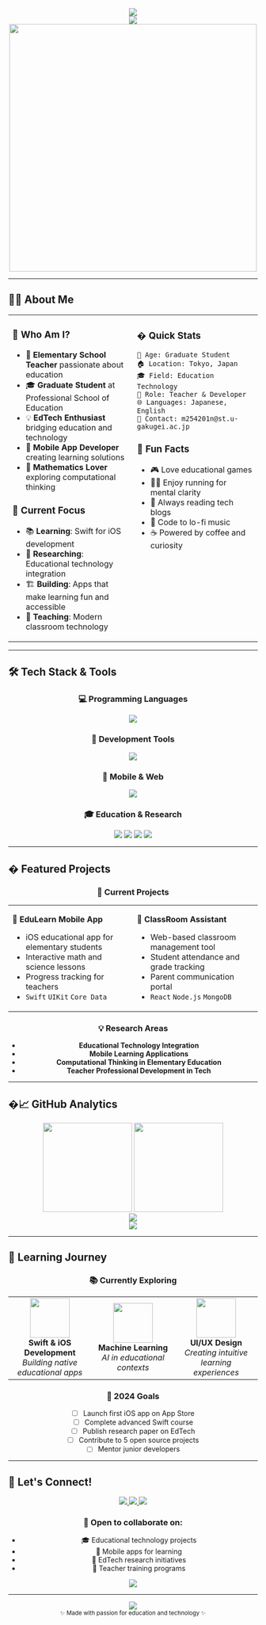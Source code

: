 <!-- 🌊 Welcome Header -->
<div align="center">
  <img src="https://capsule-render.vercel.app/api?type=waving&color=gradient&customColorList=6,11,20&height=180&section=header&text=Masaki's%20GitHub&fontSize=42&fontColor=ffffff&animation=twinkling&fontAlignY=32" />
</div>

<div align="center">
  <img src="https://readme-typing-svg.herokuapp.com?font=Fira+Code&size=32&duration=3000&pause=1000&color=36BCF7FF&center=true&vCenter=true&width=800&height=70&lines=👋+Hey+there!+I'm+Masaki;🏫+Elementary+Teacher+%26+Graduate+Student;💻+Passionate+about+EdTech+%26+Mobile+Development;📱+Building+Apps+for+Better+Education;🌱+Always+Learning+%26+Growing" />
</div>

<div align="center">
  <img src="https://user-images.githubusercontent.com/74038190/225813708-98b745f2-7d22-48cf-9150-083f1b00d6c9.gif" width="500">
</div>

---

## 🙋‍♂️ About Me

<table align="center">
<tr>
<td width="50%" valign="top">

### 🎯 Who Am I?
- 🏫 **Elementary School Teacher** passionate about education
- 🎓 **Graduate Student** at Professional School of Education
- 💡 **EdTech Enthusiast** bridging education and technology
- 📱 **Mobile App Developer** creating learning solutions
- 🧮 **Mathematics Lover** exploring computational thinking

### 🌟 Current Focus
- 📚 **Learning**: Swift for iOS development
- 🔬 **Researching**: Educational technology integration
- 🏗️ **Building**: Apps that make learning fun and accessible
- 👥 **Teaching**: Modern classroom technology

</td>
<td width="50%" valign="top">

### � Quick Stats
```text
🎂 Age: Graduate Student
🏠 Location: Tokyo, Japan
🎓 Field: Education Technology
💼 Role: Teacher & Developer
🌐 Languages: Japanese, English
📧 Contact: m254201n@st.u-gakugei.ac.jp
```

### 🎨 Fun Facts
- 🎮 Love educational games
- 🏃‍♂️ Enjoy running for mental clarity
- 📖 Always reading tech blogs
- 🎵 Code to lo-fi music
- ☕ Powered by coffee and curiosity

</td>
</tr>
</table>

---

## 🛠️ Tech Stack & Tools

<div align="center">

### 💻 Programming Languages
<p>
  <img src="https://skillicons.dev/icons?i=python,javascript,php,java,html,css" />
</p>

### 🔧 Development Tools
<p>
  <img src="https://skillicons.dev/icons?i=vscode,xcode,git,github,docker,figma" />
</p>

### 📱 Mobile & Web
<p>
  <img src="https://skillicons.dev/icons?i=react,nodejs,mongodb,mysql,firebase" />
</p>

### 🎓 Education & Research
<p>
  <img src="https://img.shields.io/badge/Jupyter-F37626?style=for-the-badge&logo=jupyter&logoColor=white" />
  <img src="https://img.shields.io/badge/LaTeX-008080?style=for-the-badge&logo=latex&logoColor=white" />
  <img src="https://img.shields.io/badge/Notion-000000?style=for-the-badge&logo=notion&logoColor=white" />
  <img src="https://img.shields.io/badge/Canva-00C4CC?style=for-the-badge&logo=canva&logoColor=white" />
</p>

</div>

---

## � Featured Projects

<div align="center">

### 🎯 Current Projects
<table>
<tr>
<td width="50%">

**📱 EduLearn Mobile App**
- iOS educational app for elementary students
- Interactive math and science lessons
- Progress tracking for teachers
- `Swift` `UIKit` `Core Data`

</td>
<td width="50%">

**🏫 ClassRoom Assistant**
- Web-based classroom management tool
- Student attendance and grade tracking
- Parent communication portal
- `React` `Node.js` `MongoDB`

</td>
</tr>
</table>

### 💡 Research Areas
- **Educational Technology Integration**
- **Mobile Learning Applications**
- **Computational Thinking in Elementary Education**
- **Teacher Professional Development in Tech**

</div>

---

## �📈 GitHub Analytics

<div align="center">
  <img src="https://github-readme-stats.vercel.app/api?username=nov11masaki&show_icons=true&theme=tokyonight&hide_border=true&bg_color=0D1117&title_color=F85D7F&icon_color=F8D866&text_color=FFFFFF" height="180" />
  <img src="https://github-readme-stats.vercel.app/api/top-langs/?username=nov11masaki&layout=compact&theme=tokyonight&hide_border=true&bg_color=0D1117&title_color=F85D7F&text_color=FFFFFF" height="180" />
</div>

<div align="center">
  <img src="https://github-readme-streak-stats.herokuapp.com/?user=nov11masaki&theme=tokyonight&hide_border=true&background=0D1117&stroke=F85D7F&ring=F8D866&fire=F85D7F&currStreakLabel=FFFFFF" />
</div>

<div align="center">
  <img src="https://github-readme-activity-graph.vercel.app/graph?username=nov11masaki&bg_color=0D1117&color=F8D866&line=F85D7F&point=FFFFFF&area=true&hide_border=true" />
</div>

---

## 🌱 Learning Journey

<div align="center">

### 📚 Currently Exploring
<table>
<tr>
<td align="center" width="33%">
  <img src="https://cdn.jsdelivr.net/gh/devicons/devicon/icons/swift/swift-original.svg" width="80" height="80" />
  <br><strong>Swift & iOS Development</strong>
  <br><em>Building native educational apps</em>
</td>
<td align="center" width="33%">
  <img src="https://cdn.jsdelivr.net/gh/devicons/devicon/icons/tensorflow/tensorflow-original.svg" width="80" height="80" />
  <br><strong>Machine Learning</strong>
  <br><em>AI in educational contexts</em>
</td>
<td align="center" width="33%">
  <img src="https://cdn.jsdelivr.net/gh/devicons/devicon/icons/figma/figma-original.svg" width="80" height="80" />
  <br><strong>UI/UX Design</strong>
  <br><em>Creating intuitive learning experiences</em>
</td>
</tr>
</table>

### 🎯 2024 Goals
- [ ] Launch first iOS app on App Store
- [ ] Complete advanced Swift course
- [ ] Publish research paper on EdTech
- [ ] Contribute to 5 open source projects
- [ ] Mentor junior developers

</div>

---

## 🤝 Let's Connect!

<div align="center">

<p>
  <a href="mailto:m254201n@st.u-gakugei.ac.jp">
    <img src="https://img.shields.io/badge/Email-D14836?style=for-the-badge&logo=gmail&logoColor=white" />
  </a>
  <a href="https://github.com/nov11masaki">
    <img src="https://img.shields.io/badge/GitHub-100000?style=for-the-badge&logo=github&logoColor=white" />
  </a>
  <a href="https://linkedin.com/in/masaki-nov11">
    <img src="https://img.shields.io/badge/LinkedIn-0077B5?style=for-the-badge&logo=linkedin&logoColor=white" />
  </a>
</p>

### 💭 Open to collaborate on:
- 🎓 Educational technology projects
- 📱 Mobile apps for learning
- 🔬 EdTech research initiatives
- 👥 Teacher training programs

<p align="center">
  <img src="https://komarev.com/ghpvc/?username=nov11masaki&style=for-the-badge&color=brightgreen" />
</p>

</div>

---

<div align="center">
  <img src="https://capsule-render.vercel.app/api?type=waving&color=gradient&customColorList=6,11,20&height=120&section=footer&animation=twinkling" />
</div>

<div align="center">
  <sub>✨ Made with passion for education and technology ✨</sub>
</div>
